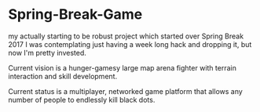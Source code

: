 # Spring-Break-Game

my actually starting to be robust project which started over Spring Break 2017
I was contemplating just having a week long hack and dropping it, but now I'm pretty invested.

Current vision is a hunger-gamesy large map arena fighter with terrain interaction and skill development.

Current status is a multiplayer, networked game platform that allows any number of people to endlessly kill black dots.
